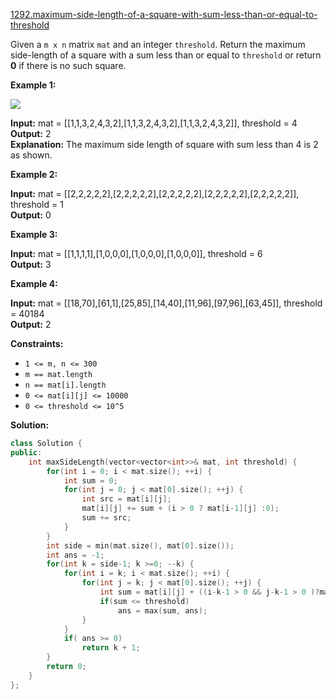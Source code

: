 [1292.maximum-side-length-of-a-square-with-sum-less-than-or-equal-to-threshold](https://leetcode.com/problems/maximum-side-length-of-a-square-with-sum-less-than-or-equal-to-threshold/)  

Given a `m x n` matrix `mat` and an integer `threshold`. Return the maximum side-length of a square with a sum less than or equal to `threshold` or return **0** if there is no such square.

**Example 1:**

![](https://assets.leetcode.com/uploads/2019/12/05/e1.png)

  
**Input:** mat = \[\[1,1,3,2,4,3,2\],\[1,1,3,2,4,3,2\],\[1,1,3,2,4,3,2\]\], threshold = 4  
**Output:** 2  
**Explanation:** The maximum side length of square with sum less than 4 is 2 as shown.  

**Example 2:**

  
**Input:** mat = \[\[2,2,2,2,2\],\[2,2,2,2,2\],\[2,2,2,2,2\],\[2,2,2,2,2\],\[2,2,2,2,2\]\], threshold = 1  
**Output:** 0  

**Example 3:**

  
**Input:** mat = \[\[1,1,1,1\],\[1,0,0,0\],\[1,0,0,0\],\[1,0,0,0\]\], threshold = 6  
**Output:** 3  

**Example 4:**

  
**Input:** mat = \[\[18,70\],\[61,1\],\[25,85\],\[14,40\],\[11,96\],\[97,96\],\[63,45\]\], threshold = 40184  
**Output:** 2  

**Constraints:**

*   `1 <= m, n <= 300`
*   `m == mat.length`
*   `n == mat[i].length`
*   `0 <= mat[i][j] <= 10000`
*   `0 <= threshold <= 10^5`  



**Solution:**  

```cpp
class Solution {
public:
    int maxSideLength(vector<vector<int>>& mat, int threshold) {
        for(int i = 0; i < mat.size(); ++i) {
            int sum = 0;
            for(int j = 0; j < mat[0].size(); ++j) {
                int src = mat[i][j];
                mat[i][j] += sum + (i > 0 ? mat[i-1][j] :0);
                sum += src;
            }
        }
        int side = min(mat.size(), mat[0].size());
        int ans = -1;
        for(int k = side-1; k >=0; --k) {
            for(int i = k; i < mat.size(); ++i) {
                for(int j = k; j < mat[0].size(); ++j) {
                    int sum = mat[i][j] + ((i-k-1 > 0 && j-k-1 > 0 )?mat[i - k -1][j-k-1] : 0)  - (i - k - 1 > 0 ? mat[i-k-1][j] : 0) - (j-k-1> 0 ? mat[i][j-k-1] : 0);
                    if(sum <= threshold)
                        ans = max(sum, ans);
                }
            }
            if( ans >= 0)
                return k + 1;
        }
        return 0;
    }
};
```
      